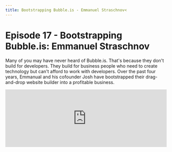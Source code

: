 ```yaml
---
title: Bootstrapping Bubble.is - Emmanuel Straschnov<
---
```


# Episode 17 - Bootstrapping Bubble.is: Emmanuel Straschnov

Many of you may have never heard of Bubble.is. That's because they don't build for developers. They build for business people who need to create technology but can't afford to work with developers. Over the past four years, Emmanual and his cofounder Josh have bootstrapped their drag-and-drop website builder into a profitable business.

<iframe src="https://omny.fm/shows/future-of-coding/1-7-bootstrapping-bubble-is-emmanuel-straschnov/embed" width="100%" height="180" frameborder="0"></iframe>
